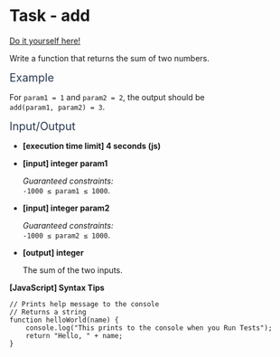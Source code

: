 # Task - add

[Do it yourself here!](https://app.codesignal.com/arcade/intro/level-1/jwr339Kq6e3LQTsfa)

<p>Write a function that returns the sum of two numbers.</p>
<p><span class="markdown--header" style="color:#2b3b52;font-size:1.4em">Example</span></p>
<p>For <code>param1 = 1</code> and <code>param2 = 2</code>, the output should be<br>
<code>add(param1, param2) = 3</code>.</p>
<p><span class="markdown--header" style="color:#2b3b52;font-size:1.4em">Input/Output</span></p>
<ul>
<li>
<p><strong>[execution time limit] 4 seconds (js)</strong></p>
</li>
<li>
<p><strong>[input] integer param1</strong></p>
<p><em>Guaranteed constraints:</em><br>
<code>-1000 ≤ param1 ≤ 1000</code>.</p>
</li>
<li>
<p><strong>[input] integer param2</strong></p>
<p><em>Guaranteed constraints:</em><br>
<code>-1000 ≤ param2 ≤ 1000</code>.</p>
</li>
<li>
<p><strong>[output] integer</strong></p>
<p>The sum of the two inputs.</p>
</li>
</ul>
<p><strong>[JavaScript] Syntax Tips</strong></p>
<pre><code class="language-javascript"><span class="hljs-comment">// Prints help message to the console</span>
<span class="hljs-comment">// Returns a string</span>
<span class="hljs-function"><span class="hljs-keyword">function</span> <span class="hljs-title">helloWorld</span>(<span class="hljs-params">name</span>) </span>{
    <span class="hljs-built_in">console</span>.log(<span class="hljs-string">"This prints to the console when you Run Tests"</span>);
    <span class="hljs-keyword">return</span> <span class="hljs-string">"Hello, "</span> + name;
}

</code></pre>
